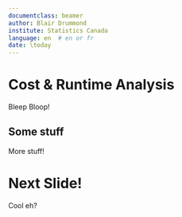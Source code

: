 ```yaml
---
documentclass: beamer
author: Blair Drummond 
institute: Statistics Canada
language: en  # en or fr
date: \today
---
```


# Cost & Runtime Analysis

Bleep Bloop!

## Some stuff

More stuff!


# Next Slide!

Cool eh?
